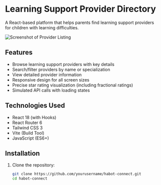 
# Learning Support Provider Directory

A React-based platform that helps parents find learning support providers for children with learning difficulties.

![Screenshot of Provider Listing](screenshot.png)

## Features

- Browse learning support providers with key details
- Search/filter providers by name or specialization
- View detailed provider information
- Responsive design for all screen sizes
- Precise star rating visualization (including fractional ratings)
- Simulated API calls with loading states

## Technologies Used

- React 18 (with Hooks)
- React Router 6
- Tailwind CSS 3
- Vite (Build Tool)
- JavaScript (ES6+)

## Installation

1. Clone the repository:
   ```bash
   git clone https://github.com/yourusername/habot-connect.git
   cd habot-connect
